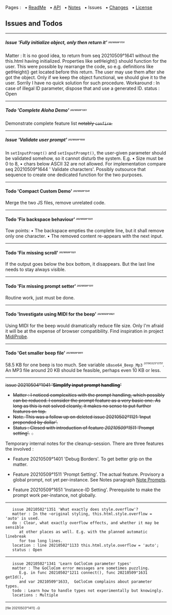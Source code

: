 Pages : &nbsp;
 • [ReadMe](./../README.md) &nbsp;
 • [API](./api.md) &nbsp;
 • [Notes](./notes.md) &nbsp;
 • Issues &nbsp;
 • [Changes](./changelog.md) &nbsp;
 • [License](./../license.md)

## Issues and Todos

---


##### Issue 'Fully initialize object, only then return it' _<sup><sub><sup><sub>20210509°1731</sub></sup></sub></sup>_

Matter : It is no good idea, to return from seq 20210509°1641 without the
 this.html having initialized. Properties like setHeight() should
 function for the user. This were possible by rearrange the code,
 so e.g.  definitions like getHeight() get located before this return.
 The user may use them after she got the object. Only if we keep the
 object functional, we should give it to the user. Sorrily I have no
 quick solution for such procedure.
 Workaround : In case of illegal ID parameter, dispose that and
 use a generated ID.
 status : Open

---

##### Todo 'Complete Aloha Demo' _<sup><sub><sup><sub>20210509°1351</sub></sup></sub></sup>_

Demonstrate complete feature list <del>notably `confirm`<del>.

---

##### Issue 'Validate user prompt' _<sup><sub><sup><sub>20210509°1555</sub></sup></sub></sup>_

In `setInputPrompt()` and `setInputPrompt()`, the user-given parameter
 should be validated somehow, so it cannot disturb the system.
 E.g. • Size must be 0 to 8, • chars below ASCII 32 are not allowed.
 For implementation compare seq 20210509°1644 ' Validate characters'. Possibly
 outsource that sequence to create one dedicated function for the two purposes.

---

#### Todo 'Compact Custom Demo' _<sup><sub><sup><sub>20210509°1341</sub></sup></sub></sup>_

Merge the two JS files, remove unrelated code.

---

#### Todo 'Fix backspace behaviour' _<sup><sub><sup><sub>20210509°1331</sub></sup></sub></sup>_

Tow points: • The backspace empties the complete line, but it shall remove only one character.
• The removed content re-appears with the next input.

---

#### Todo 'Fix missing scroll' _<sup><sub><sup><sub>20210509°1321</sub></sup></sub></sup>_

If the output goes below the box bottom, it disappears.
But the last line needs to stay always visible.

---

#### Todo 'Fix missing prompt setter' _<sup><sub><sup><sub>20210509°1311</sub></sup></sub></sup>_

Routine work, just must be done.

---

#### Todo 'Investigate using MIDI for the beep' _<sup><sub><sup><sub>20210509°0921</sub></sup></sub></sup>_

Using MIDI for the beep would dramatically reduce file size. Only I'm afraid
 it will be at the expense of browser compatibility. Find inspiration in project
 [MidiProbe](https://www.trekta.biz/svn/midiprobedev/trunk/midiprobe/index.html).

---

#### Todo 'Get smaller beep file' _<sup><sub><sup><sub>20210509°0911</sub></sup></sub></sup>_

58.5 KB for one beep is too much. See variable `sBase64_Beep_Mp3` _<sup><sub><sup>20190325°0751_</sup></sub></sup>.
An MP3 file around 20 KB should be feasible, perhaps even 10 KB or less.

---

<a name="id20210504o1041"></a>
<del>issue 20210504°1041 '**Simplify input prompt handling**'</del>
 - <del>Matter : I noticed complexities with the prompt handling, which possibly can
   be reduced. I consider the prompt feature as a very basic one. As long as this
   is not solved cleanly, it makes no sense to put further features on top.</del>
 - <del>Note. This was a follow up on deleted issue 20210502°1121 'Input prepended by dollar'.</del>
 - <del>Status : Closed with introduction of feature _20210509°1511_ 'Prompt setting'.</del>
   ܀

Temporary internal notes for the cleanup-session. There are three features the involved :

 - Feature 20210509°1401 'Debug Borders'. To get better grip on the matter.

 - Feature 20210509°1511 'Prompt Setting'. The actual feature. Provisory a
    global prompt, not yet per-instance.
    See Notes paragraph [Note Prompts](./notes.md#notes_prompts).

 - Feature 20210509°1651 'Instance-ID Setting'. Prerequisite to make the prompt
    work per-instance, not globally.

---

```
   issue 20210502°1351 'What exactly does style.overflow'?
   matter : In the ~original styling, this.html.style.overflow = 'auto' is used.
   do : Clear, what exactly overflow effects, and whether it may be sensible
      at other places as well. E.g. with the planned automatic linebreak
      for too long lines.
   location : line 20210502°1133 this.html.style.overflow = 'auto';
   status : Open
```

---

```
   issue 20210502°1341 'Learn GoCloCom parameter types'
   matter : The GoCloCom error messages are sometimes puzzling.
      E.g. in func 20210502°1211 connect(), func 20210509°1631 getId(),
      and var 20210509°1633,  GoCloCom complains about parameter types.
   todo : Learn how to handle types not experimentally but knowingly.
   locations : Multiple
```

---

<sup><sub>[file 20210503°1411] ܀Ω</sub></sup>
